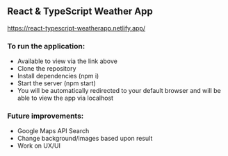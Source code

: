 
## React & TypeScript Weather App

https://react-typescript-weatherapp.netlify.app/

### To run the application:
* Available to view via the link above
* Clone the repository
* Install dependencies (npm i)
* Start the server (npm start)
* You will be automatically redirected to your default browser and will be able to view the app via localhost

### Future improvements:
* Google Maps API Search
* Change background/images based upon result
* Work on UX/UI
